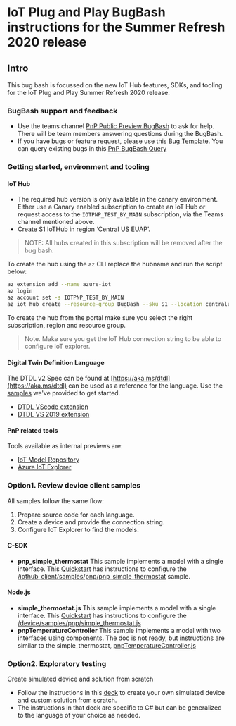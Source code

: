 <!-- markdownlint-disable MD033 -->
# IoT Plug and Play BugBash instructions for the Summer Refresh 2020 release

## Intro

This bug bash is focussed on the new IoT Hub features, SDKs, and tooling for the IoT Plug and Play Summer Refresh 2020 release.

### BugBash support and feedback

- Use the teams channel [PnP Public Preview BugBash](https://teams.microsoft.com/l/channel/19%3a0b9d0f166a3d41c69ce90fcca7631962%40thread.skype/PnP%2520Public%2520Preview?groupId=dcc1ac84-f476-4c96-8034-b2d77e54c8bf&tenantId=72f988bf-86f1-41af-91ab-2d7cd011db47) to ask for help. There will be team members answering questions during the BugBash.
- If you have bugs or feature request, please use this [Bug Template](https://msazure.visualstudio.com/One/_workitems/create/Bug?templateId=221e542f-3428-49ba-951b-5ba1dce3f9a9&ownerId=1e65a829-00c0-4dc9-8088-d41678a0d033). You can query existing bugs in this [PnP BugBash Query](https://msazure.visualstudio.com/One/_queries/query-edit/07523176-81f2-4eb3-a795-8a483cd30310/)

### Getting started, environment and tooling

#### IoT Hub

- The required hub version is only available in the canary environment. Either use a Canary enabled subscription to create an IoT Hub or request access to the `IOTPNP_TEST_BY_MAIN` subscription, via the Teams channel mentioned above.
- Create S1 IoTHub in region ‘Central US EUAP’.

>NOTE: All hubs created in this subscription will be removed after the bug bash.

To create the hub using the `az` CLI replace the hubname and run the script below:

```bash
az extension add --name azure-iot
az login
az account set -s IOTPNP_TEST_BY_MAIN
az iot hub create --resource-group BugBash --sku S1 --location centraluseuap --partition-count 4 --name <alias-hub-name>
```

To create the hub from the portal make sure you select the right subscription, region and resource group.

> Note. Make sure you get the IoT Hub connection string to be able to configure IoT explorer.

#### Digital Twin Definition Language

The DTDL v2 Spec can be found at [https://aka.ms/dtdl](https://aka.ms/dtdl) can be used as a reference for the language. Use the [samples](https://github.com/Azure/opendigitaltwins-dtdl/tree/master/DTDL/v2/samples) we've provided to get started.

- [DTDL VScode extension](https://marketplace.visualstudio.com/items?itemName=vsciot-vscode.vscode-dtdl)
- [DTDL VS 2019 extension](https://github.com/microsoft/vs-dtdl-language-support/releases/tag/v0.1.0-rc2)

#### PnP related tools

Tools available as internal previews are:

- [IoT Model Repository](https://canary.iotmodels.trafficmanager.net/)
- [Azure IoT Explorer](https://github.com/YingXue/azure-iot-explorer/releases/tag/PnpSummerRefresh-0707)

### Option1. Review device client samples

All samples follow the same flow:

1. Prepare source code for each language.
2. Create a device and provide the connection string.
3. Configure IoT Explorer to find the models.

#### C-SDK

- **pnp_simple_thermostat** This sample implements a model with a single interface. This [Quickstart](https://review.docs.microsoft.com/azure/iot-pnp/quickstart-connect-device-c?branch=pr-en-us-120981) has instructions to configure the [/iothub_client/samples/pnp/pnp_simple_thermostat](https://github.com/Azure/azure-iot-sdk-c/tree/master/iothub_client/samples/pnp/pnp_simple_thermostat) sample.

#### Node.js

- **simple_thermostat.js** This sample implements a model with a single interface. This [Quickstart](https://review.docs.microsoft.com/azure/iot-pnp/quickstart-service-node?branch=pr-en-us-121718) has instructions to configure the [/device/samples/pnp/simple_thermostat.js](https://github.com/Azure/azure-iot-sdk-node/blob/master/device/samples/pnp/simple_thermostat.js)
- **pnpTemperatureController** This sample implements a model with two interfaces using components. The doc is not ready, but instructions are similar to the simple_thermostat, [pnpTemperatureController.js](https://github.com/Azure/azure-iot-sdk-node/blob/master/device/samples/pnp/pnpTemperatureController.js) 

### Option2. Exploratory testing

Create simulated device and solution from scratch

- Follow the instructions in this [deck](https://microsoft.sharepoint.com/:p:/t/PnPCross-TeamCore/EVKSV21fLY1DpsThEe7BpGAB0ICpX9Fjice0YCGS8JWm_A?e=5aYEQ3) to create your own simulated device and custom solution from scratch.
- The instructions in that deck are specific to C# but can be generalized to the language of your choice as needed.
